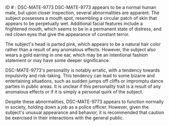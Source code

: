 ID # : DSC-MATE-9773
DSC-MATE-9773 appears to be a normal human male, but upon closer inspection, several abnormalities are apparent. The subject possesses a mouth spot, resembling a circular patch of skin that appears to be perpetually wet. Additional facial features include a frightened mouth, which seems to be in a permanent state of distress, and red clown eyes that give the appearance of constant terror.

The subject's head is parted pink, which appears to be a natural hair color rather than a result of any anomalous effects. However, the subject also wears a gold earring in one ear, which may be an intentional fashion statement or may have some deeper significance.

DSC-MATE-9773's personality is notably erratic, with a tendency towards impulsivity and risk-taking. This tendency can lead to some bizarre and entertaining situations, such as sudden jumps off cliffs or impromptu dance parties in public areas. It is unclear if this personality trait is a result of any anomalous effects or if it is simply a personal quirk of the subject.

Despite these abnormalities, DSC-MATE-9773 appears to function normally in society, holding down a job as a police officer. However, given the subject's unusual appearance and behavior, it is recommended that caution be exercised in their interactions with the general public.